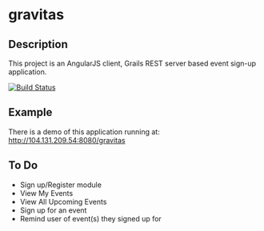 gravitas
======================

## Description
This project is an AngularJS client, Grails REST server based event sign-up application.

[![Build Status](https://drone.io/github.com/asoftwareguy/gravitas/status.png)](https://drone.io/github.com/asoftwareguy/gravitas/latest)

## Example
There is a demo of this application running at: http://104.131.209.54:8080/gravitas

## To Do

- Sign up/Register module
- View My Events
- View All Upcoming Events
- Sign up for an event
- Remind user of event(s) they signed up for
